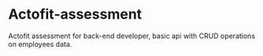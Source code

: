 # Actofit-assessment
Actofit assessment for back-end developer, basic api with CRUD operations on employees data.
